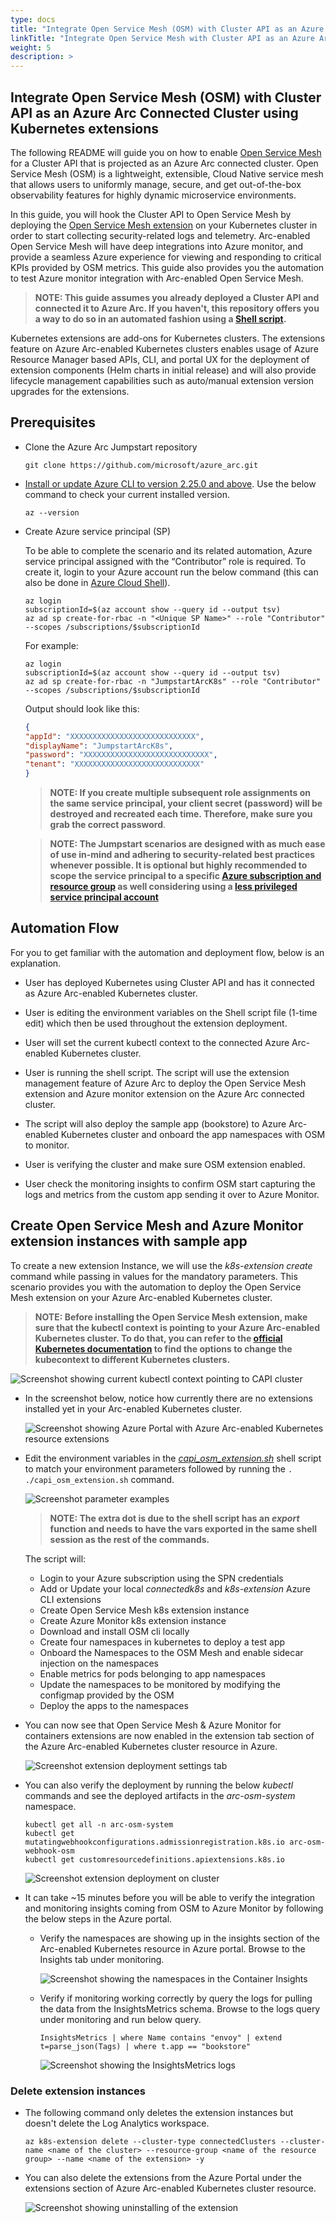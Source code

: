 ```yaml
---
type: docs
title: "Integrate Open Service Mesh (OSM) with Cluster API as an Azure Arc Connected Cluster using Kubernetes extensions"
linkTitle: "Integrate Open Service Mesh with Cluster API as an Azure Arc Connected Cluster using Kubernetes extensions"
weight: 5
description: >
---
```


## Integrate Open Service Mesh (OSM) with Cluster API as an Azure Arc Connected Cluster using Kubernetes extensions

The following README will guide you on how to enable [Open Service Mesh](https://openservicemesh.io/) for a Cluster API that is projected as an Azure Arc connected cluster. Open Service Mesh (OSM) is a lightweight, extensible, Cloud Native service mesh that allows users to uniformly manage, secure, and get out-of-the-box observability features for highly dynamic microservice environments.

In this guide, you will hook the Cluster API to Open Service Mesh by deploying the [Open Service Mesh extension](https://aka.ms/arc-osm-doc) on your Kubernetes cluster in order to start collecting security-related logs and telemetry. Arc-enabled Open Service Mesh will have deep integrations into Azure monitor, and provide a seamless Azure experience for viewing and responding to critical KPIs provided by OSM metrics. This guide also provides you the automation to test Azure monitor integration with Arc-enabled Open Service Mesh.

> **NOTE: This guide assumes you already deployed a Cluster API and connected it to Azure Arc. If you haven't, this repository offers you a way to do so in an automated fashion using a [Shell script](https://azurearcjumpstart.io/azure_arc_jumpstart/azure_arc_k8s/cluster_api/capi_azure/).**

Kubernetes extensions are add-ons for Kubernetes clusters. The extensions feature on Azure Arc-enabled Kubernetes clusters enables usage of Azure Resource Manager based APIs, CLI, and portal UX for the deployment of extension components (Helm charts in initial release) and will also provide lifecycle management capabilities such as auto/manual extension version upgrades for the extensions.

## Prerequisites

- Clone the Azure Arc Jumpstart repository

    ```shell
    git clone https://github.com/microsoft/azure_arc.git
    ```

- [Install or update Azure CLI to version 2.25.0 and above](https://docs.microsoft.com/en-us/cli/azure/install-azure-cli?view=azure-cli-latest). Use the below command to check your current installed version.

  ```shell
  az --version
  ```

- Create Azure service principal (SP)

    To be able to complete the scenario and its related automation, Azure service principal assigned with the “Contributor” role is required. To create it, login to your Azure account run the below command (this can also be done in [Azure Cloud Shell](https://shell.azure.com/)).

    ```shell
    az login
    subscriptionId=$(az account show --query id --output tsv)
    az ad sp create-for-rbac -n "<Unique SP Name>" --role "Contributor" --scopes /subscriptions/$subscriptionId
    ```

    For example:

    ```shell
    az login
    subscriptionId=$(az account show --query id --output tsv)
    az ad sp create-for-rbac -n "JumpstartArcK8s" --role "Contributor" --scopes /subscriptions/$subscriptionId
    ```

    Output should look like this:

    ```json
    {
    "appId": "XXXXXXXXXXXXXXXXXXXXXXXXXXXX",
    "displayName": "JumpstartArcK8s",
    "password": "XXXXXXXXXXXXXXXXXXXXXXXXXXXX",
    "tenant": "XXXXXXXXXXXXXXXXXXXXXXXXXXXX"
    }
    ```

    > **NOTE: If you create multiple subsequent role assignments on the same service principal, your client secret (password) will be destroyed and recreated each time. Therefore, make sure you grab the correct password**.

    > **NOTE: The Jumpstart scenarios are designed with as much ease of use in-mind and adhering to security-related best practices whenever possible. It is optional but highly recommended to scope the service principal to a specific [Azure subscription and resource group](https://docs.microsoft.com/cli/azure/ad/sp?view=azure-cli-latest) as well considering using a [less privileged service principal account](https://docs.microsoft.com/azure/role-based-access-control/best-practices)**

## Automation Flow

For you to get familiar with the automation and deployment flow, below is an explanation.

- User has deployed Kubernetes using Cluster API and has it connected as Azure Arc-enabled Kubernetes cluster.

- User is editing the environment variables on the Shell script file (1-time edit) which then be used throughout the extension deployment.

- User will set the current kubectl context to the connected Azure Arc-enabled Kubernetes cluster.

- User is running the shell script. The script will use the extension management feature of Azure Arc to deploy the Open Service Mesh extension and Azure monitor extension on the Azure Arc connected cluster.

- The script will also deploy the sample app (bookstore) to Azure Arc-enabled Kubernetes cluster and onboard the app namespaces with OSM to monitor.

- User is verifying the cluster and make sure OSM extension enabled.

- User check the monitoring insights to confirm OSM start capturing the logs and metrics from the custom app sending it over to Azure Monitor.

## Create Open Service Mesh and Azure Monitor extension instances with sample app

To create a new extension Instance, we will use the _k8s-extension create_ command while passing in values for the mandatory parameters. This scenario provides you with the automation to deploy the Open Service Mesh extension on your Azure Arc-enabled Kubernetes cluster.

> **NOTE: Before installing the Open Service Mesh extension, make sure that the kubectl context is pointing to your Azure Arc-enabled Kubernetes cluster. To do that, you can refer to the [official Kubernetes documentation](https://kubernetes.io/docs/tasks/access-application-cluster/configure-access-multiple-clusters/) to find the options to change the kubecontext to different Kubernetes clusters.**

![Screenshot showing current kubectl context pointing to CAPI cluster](./01.png)

- In the screenshot below, notice how currently there are no extensions installed yet in your Arc-enabled Kubernetes cluster.

  ![Screenshot showing Azure Portal with Azure Arc-enabled Kubernetes resource extensions](./02.png)

- Edit the environment variables in the [_capi_osm_extension.sh_](https://github.com/microsoft/azure_arc/blob/main/azure_arc_k8s_jumpstart/cluster_api/capi_osm_extension/capi_osm_extension.sh) shell script to match your environment parameters followed by running the ```. ./capi_osm_extension.sh``` command.

  ![Screenshot parameter examples](./03.png)

  > **NOTE: The extra dot is due to the shell script has an *export* function and needs to have the vars exported in the same shell session as the rest of the commands.**

  The script will:

  - Login to your Azure subscription using the SPN credentials
  - Add or Update your local _connectedk8s_ and _k8s-extension_ Azure CLI extensions
  - Create Open Service Mesh k8s extension instance
  - Create Azure Monitor k8s extension instance
  - Download and install OSM cli locally
  - Create four namespaces in kubernetes to deploy a test app
  - Onboard the Namespaces to the OSM Mesh and enable sidecar injection on the namespaces
  - Enable metrics for pods belonging to app namespaces
  - Update the namespaces to be monitored by modifying the configmap provided by the OSM
  - Deploy the apps to the namespaces

- You can now see that Open Service Mesh & Azure Monitor for containers extensions are now enabled in the extension tab section of the Azure Arc-enabled Kubernetes cluster resource in Azure.

  ![Screenshot extension deployment settings tab](./04.png)

- You can also verify the deployment by running the below _kubectl_ commands and see the deployed artifacts in the _arc-osm-system_ namespace.

    ```shell
    kubectl get all -n arc-osm-system
    kubectl get mutatingwebhookconfigurations.admissionregistration.k8s.io arc-osm-webhook-osm
    kubectl get customresourcedefinitions.apiextensions.k8s.io
    ```

  ![Screenshot extension deployment on cluster](./05.png)

- It can take ~15 minutes before you will be able to verify the integration and monitoring insights coming from OSM to Azure Monitor by following the below steps in the Azure portal.

  - Verify the namespaces are showing up in the insights section of the Arc-enabled Kubernetes resource in Azure portal. Browse to the Insights tab under monitoring.

    ![Screenshot showing the namespaces in the Container Insights](./06.png)

  - Verify if monitoring working correctly by query the logs for pulling the data from the InsightsMetrics schema. Browse to the logs query under monitoring and run below query.
  
    ```shell
    InsightsMetrics | where Name contains "envoy" | extend t=parse_json(Tags) | where t.app == "bookstore"
    ```

    ![Screenshot showing the InsightsMetrics logs](./07.png)

### Delete extension instances

- The following command only deletes the extension instances but doesn't delete the Log Analytics workspace.

    ```shell
    az k8s-extension delete --cluster-type connectedClusters --cluster-name <name of the cluster> --resource-group <name of the resource group> --name <name of the extension> -y
    ```

- You can also delete the extensions from the Azure Portal under the extensions section of Azure Arc-enabled Kubernetes cluster resource.

  ![Screenshot showing uninstalling of the extension](./08.png)

